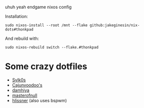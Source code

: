 uhuh yeah endgame nixos config

Installation:
```
sudo nixos-install --root /mnt --flake github:jakeginesin/nix-dots#thonkpad
```
And rebuild with:
```
sudo nixos-rebuild switch --flake.#thonkpad
```

# Some crazy dotfiles
- [Sylk0s](https://github.com/sylk0s/dotfiles)
- [Cajunvoodoo's](https://github.com/Cajunvoodoo/dotfiles)
- [damhiya](https://github.com/damhiya)
- [masterofnull](https://github.com/MasterofNull/nixos)
- [hlissner](https://github.com/hlissner/dotfiles) (also uses bspwm)
